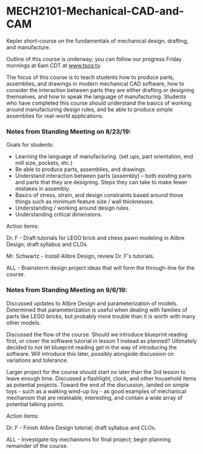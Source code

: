 # MECH2101-Mechanical-CAD-and-CAM
Kepler short-course on the fundamentals of mechanical design, drafting, and manufacture.

Outline of this course is underway; you can follow our progress Friday mornings at 6am CDT at www.tsog.tv.

The focus of this course is to teach students how to produce parts, assemblies, and drawings in modern mechanical CAD software, how to consider the interaction between parts they are either drafting or designing themselves, and how to speak the language of manufacturing. Students who have completed this course should understand the basics of working around manufacturing design rules, and be able to produce simple assemblies for real-world applications.

### Notes from Standing Meeting on 8/23/19:
Goals for students:

*	Learning the language of manufacturing. (set ups, part orientation, end mill size, pockets, etc.)
*	Be able to produce parts, assemblies, and drawings.
*	Understand interaction between parts (assembly) – both existing parts and parts that they are designing. Steps they can take to make fewer mistakes in assembly.
*	Basics of stress, strain, and design constraints based around those things such as minimum feature size / wall thicknesses.
*	Understanding / working around design rules.
*	Understanding critical dimensions.

Action items:

Dr. F - Draft tutorials for LEGO brick and chess pawn modeling in Alibre Design; draft syllabus and CLOs.

Mr. Schwartz - Install Alibre Design, review Dr. F's tutorials.

ALL - Brainstorm design project ideas that will form the through-line for the course.

### Notes from Standing Meeting on 9/6/19:
Discussed updates to Alibre Design and parameterization of models. Determined that parameterization is useful when dealing with families of parts like LEGO bricks, but probably more trouble than it is worth with many other models.

Discussed the flow of the course. Should we introduce blueprint reading first, or cover the software tutorial in lesson 1 instead as planned? Ultimately decided to not let blueprint reading get in the way of introducing the software. Will introduce this later, possibly alongside discussion on variations and tolerance.

Larger project for the course should start no later than the 3rd lesson to leave enough time. Discussed a flashlight, clock, and other household items as potential projects. Toward the end of the discussion, landed on simple toys - such as a walking wind-up toy - as good examples of mechanical mechanism that are relateable, interesting, and contain a wide array of potential talking points.

Action items:

Dr. F - Finish Alibre Design tutorial; draft syllabus and CLOs.

ALL - Investigate toy mechanisms for final project; begin planning remainder of the course.
